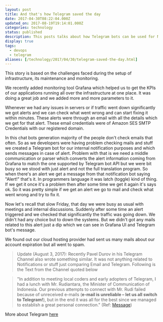 ```yaml
---
layout: post
title: And that's how Telegram saved the day
date: 2017-04-30T08:22:04.000Z
updated_on: 2017-08-19T19:14:01.000Z
categories: technology
status: published
description: This posts talks about how Telegram bots can be used for Notifications.
display: true
tags:
  - devops
  - telegram
aliases: [/technology/2017/04/30/telegram-saved-the-day.html]
---
```


This story is based on the challenges faced during the setup of infrastructure, its maintenance and monitoring.

We recently added monitoring tool Grafana which helped us to get the KPIs of our applications running all over the infrastructure at one place. It was doing a great job and we added more and more parameters to it.

Whenever we had any issues in servers or if traffic went down significantly we got alerts and we can check what went wrong and can start fixing it within minutes. These alerts were through an email with all the details which we get for that alert. These email credentials were of Amazon SES SMTP Credentials with our registered domain.

In this chat bots generation majority of the people don't check emails that often. So as we developers were having problem checking mails and stuff we created a Telegram bot for our internal notification purposes and which sends messages in case of alert. Problem with that is we need a middle communication or parser which converts the alert information coming from Grafana to match the one supported by Telegram bot API but we were bit busy so we stood with just alert and not the full translation program. So when there's an alert we get a message from that notification bot saying "Alert!" that's it. In programmers language it was latch (toggle) kind of thing. If we get it once it's a problem then after some time we get it again it's says ok. So it was pretty simple if we get an alert we go to mail and check what went wrong and try to fix it.

Now let's recall that slow Friday, that day we were busy as usual with meetings and internal discussions. Suddenly after some time an alert triggered and we checked that significantly the traffic was going down. We didn't had any choice but to down the systems. But we didn't got any mails related to this alert just a dip which we can see in Grafana UI and Telegram bot's message.

We found out our cloud hosting provider had sent us many mails about our account expiration but all went to spam.

> Update (August 3, 2017): Recently Pavel Durov in his Telegram Channel also wrote something similar. It was not anything related to Notifications or stuff just comparing Email and Telegram. Following is the Text from the Channel quoted below

> "In addition to meeting local coders and early adopters of Telegram, I had a lunch with Mr. Rudiantara, the Minister of Communication of Indonesia. Our previous attempts to connect with Mr. Rudi failed because of unreceived e-mails (**e-mail is unreliable – let us all switch to Telegram!**), but in the end it was all for the best since we managed to establish a great personal connection." (Ref: [Message](https://t.me/durov/54))

More about Telegram [here](https://telegram.org)
